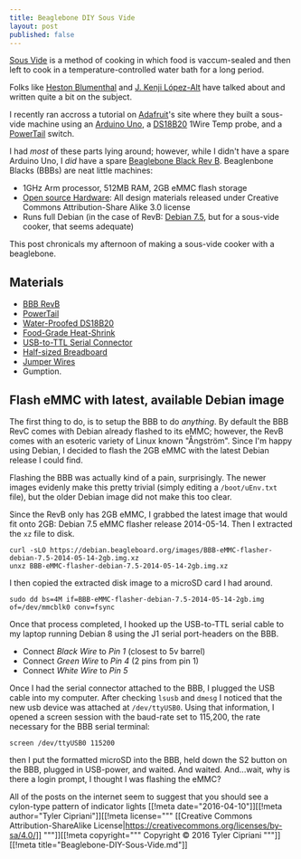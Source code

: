 ```yaml
---
title: Beaglebone DIY Sous Vide
layout: post
published: false
---
```


[Sous Vide](https://en.wikipedia.org/wiki/Sous-vide) is a method of
cooking in which food is vaccum-sealed and then left to cook in a
temperature-controlled water bath for a long period.

Folks like
[Heston Blumenthal](http://www.seriouseats.com/2009/10/understanding-sous-vide-cooking-heston-blumenthal.html)
and [J. Kenji López-Alt](http://www.seriouseats.com/user/profile/Goodeaterkenji)
have talked about and written quite a bit on the subject.

I recently ran accross a tutorial on
[Adafruit](https://learn.adafruit.com/sous-vide-powered-by-arduino-the-sous-viduino/sous-vide)'s
site where they built a sous-vide machine using an
[Arduino Uno](https://www.adafruit.com/product/50),
a [DS18B20](https://www.adafruit.com/product/381) 1Wire Temp probe,
and a [PowerTail](https://www.adafruit.com/product/268) switch.

I had *most* of these parts lying around; however, while I didn't have a
spare Arduino Uno, I *did* have a spare
[Beaglebone Black Rev B](https://www.adafruit.com/products/1278).
Beaglenbone Blacks (BBBs) are neat little machines:

* 1GHz Arm processor, 512MB RAM, 2GB eMMC flash storage
* [Open source Hardware](http://elinux.org/Beagleboard:BeagleBoneBlack#Terms_of_Use):
  All design materials released under Creative Commons Attribution-Share
  Alike 3.0 license
* Runs full Debian (in the case of RevB:
  [Debian 7.5](https://beagleboard.org/latest-images), but for a
  sous-vide cooker, that seems adequate)

This post chronicals my afternoon of making a sous-vide cooker
with a beaglebone.

Materials
---
* [BBB RevB](https://www.adafruit.com/products/1278)
* [PowerTail](https://www.adafruit.com/product/268)
* [Water-Proofed DS18B20](https://www.adafruit.com/product/381)
* [Food-Grade Heat-Shrink](https://www.adafruit.com/product/1020)
* [USB-to-TTL Serial Connector](https://www.adafruit.com/products/954)
* [Half-sized Breadboard](https://www.adafruit.com/products/64)
* [Jumper Wires](https://www.adafruit.com/products/153)
* Gumption.

Flash eMMC with latest, available Debian image
---

The first thing to do, is to setup the BBB to do *anything*. By default
the BBB RevC comes with Debian already flashed to its eMMC; however, the
RevB comes with an esoteric variety of Linux known "Ångström". Since I'm
happy using Debian, I decided to flash the 2GB eMMC with the latest Debian
release I could find.

Flashing the BBB was actually kind of a pain, surprisingly. The newer
images evidenly make this pretty trivial
(simply editing a `/boot/uEnv.txt` file), but
the older Debian image did not make this too clear.

Since the RevB only has 2GB eMMC, I grabbed the latest image that would
fit onto 2GB: Debian 7.5 eMMC flasher release 2014-05-14. Then I extracted
the `xz` file to disk.

```
curl -sLO https://debian.beagleboard.org/images/BBB-eMMC-flasher-debian-7.5-2014-05-14-2gb.img.xz
unxz BBB-eMMC-flasher-debian-7.5-2014-05-14-2gb.img.xz
```

I then copied the extracted disk image to a microSD card I had around.

```
sudo dd bs=4M if=BBB-eMMC-flasher-debian-7.5-2014-05-14-2gb.img of=/dev/mmcblk0 conv=fsync
```

Once that process completed, I hooked up the USB-to-TTL serial cable to
my laptop running Debian 8 using the J1 serial port-headers on the BBB.

* Connect *Black Wire* to *Pin 1* (closest to 5v barrel)
* Connect *Green Wire* to *Pin 4* (2 pins from pin 1)
* Connect *White Wire* to *Pin 5*

Once I had the serial connector attached to the BBB, I plugged the USB cable
into my computer. After checking `lsusb` and `dmesg` I noticed that the
new usb device was attached at `/dev/ttyUSB0`. Using that information, I
opened a screen session with the baud-rate set to 115,200, the rate necessary
for the BBB serial terminal:

```
screen /dev/ttyUSB0 115200
```

then I put the formatted microSD into the BBB, held down the S2 button
on the BBB, plugged in USB-power, and waited. And waited. And...wait,
why is there a login prompt, I thought I was flashing the eMMC?

All of the posts on the internet seem to suggest that you should see a
cylon-type pattern of indicator lights 
[[!meta date="2016-04-10"]][[!meta author="Tyler Cipriani"]][[!meta license="""
[[Creative Commons Attribution-ShareAlike License|https://creativecommons.org/licenses/by-sa/4.0/]]
"""]][[!meta copyright="""
Copyright &copy; 2016 Tyler Cipriani
"""]][[!meta title="Beaglebone-DIY-Sous-Vide.md"]]